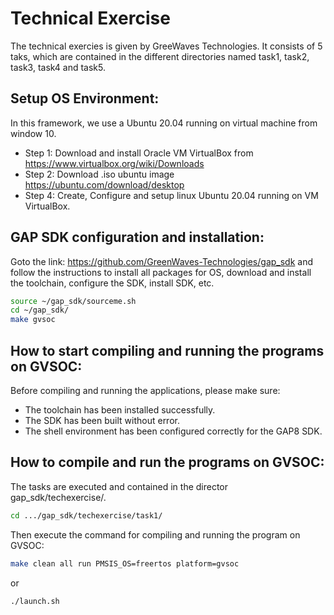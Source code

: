 # Technical Exercise 
The technical exercies is given by GreeWaves Technologies. It consists of 5 taks, which are contained 
in the different directories named task1, task2, task3, task4 and task5.

## Setup OS Environment:
In this framework, we use a Ubuntu 20.04 running on virtual machine from window 10.  
* Step 1: Download and install Oracle VM VirtualBox from https://www.virtualbox.org/wiki/Downloads
* Step 2: Download .iso ubuntu image https://ubuntu.com/download/desktop
* Step 4: Create, Configure and setup linux Ubuntu 20.04 running on VM VirtualBox.
    
## GAP SDK configuration and installation: 
Goto the link: https://github.com/GreenWaves-Technologies/gap_sdk and follow the instructions to 
install all packages for OS, download and install the toolchain, configure the SDK, install SDK, etc.

```bash
source ~/gap_sdk/sourceme.sh
cd ~/gap_sdk/
make gvsoc
```
## How to start compiling and running the programs on GVSOC:

Before compiling and running the applications, please make sure:
* The toolchain has been installed successfully.
* The SDK has been built without error.
* The shell environment has been configured correctly for the GAP8 SDK.

## How to compile and run the programs on GVSOC:
The tasks are executed and contained in the director gap_sdk/techexercise/.

```bash
cd .../gap_sdk/techexercise/task1/
```
Then execute the command for compiling and running the program on GVSOC:

```bash
make clean all run PMSIS_OS=freertos platform=gvsoc
```
or 

```bash
./launch.sh
```     
